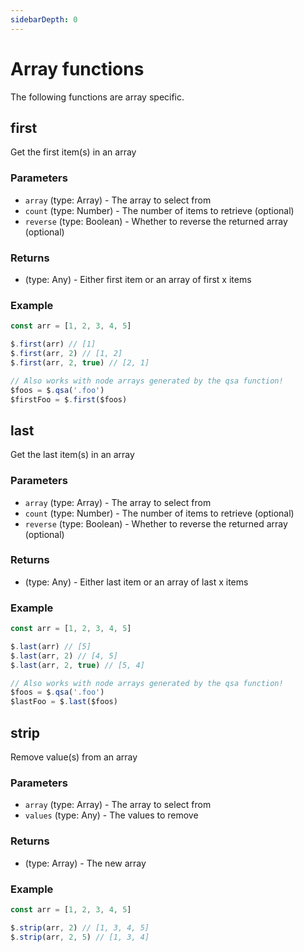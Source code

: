 ```yaml
---
sidebarDepth: 0
---
```


# Array functions

The following functions are array specific.

## first

Get the first item(s) in an array

### Parameters

- `array` (type: Array) - The array to select from
- `count` (type: Number) - The number of items to retrieve (optional)
- `reverse` (type: Boolean) - Whether to reverse the returned array (optional)

### Returns

- (type: Any) - Either first item or an array of first x items

### Example

```js
const arr = [1, 2, 3, 4, 5]

$.first(arr) // [1]
$.first(arr, 2) // [1, 2]
$.first(arr, 2, true) // [2, 1]

// Also works with node arrays generated by the qsa function!
$foos = $.qsa('.foo')
$firstFoo = $.first($foos)
```

## last

Get the last item(s) in an array

### Parameters

- `array` (type: Array) - The array to select from
- `count` (type: Number) - The number of items to retrieve (optional)
- `reverse` (type: Boolean) - Whether to reverse the returned array (optional)

### Returns

- (type: Any) - Either last item or an array of last x items

### Example

```js
const arr = [1, 2, 3, 4, 5]

$.last(arr) // [5]
$.last(arr, 2) // [4, 5]
$.last(arr, 2, true) // [5, 4]

// Also works with node arrays generated by the qsa function!
$foos = $.qsa('.foo')
$lastFoo = $.last($foos)
```

## strip

Remove value(s) from an array

### Parameters

- `array` (type: Array) - The array to select from
- `values` (type: Any) - The values to remove

### Returns

- (type: Array) - The new array

### Example

```js
const arr = [1, 2, 3, 4, 5]

$.strip(arr, 2) // [1, 3, 4, 5]
$.strip(arr, 2, 5) // [1, 3, 4]
```

